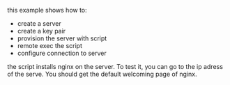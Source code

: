 this example shows how to:
- create a server
- create a key pair 
- provision the server with script 
- remote exec the script 
- configure connection to server

the script installs nginx on the server. 
To test it, you can go to the ip adress of the serve. You should get the default welcoming page of nginx.
